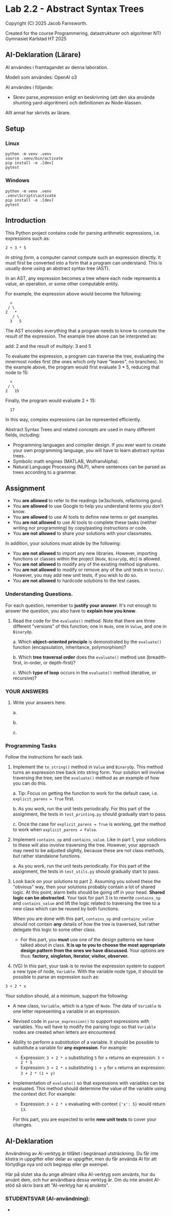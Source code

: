 # Lab 2.2 - Abstract Syntax Trees

Copyright (C) 2025 Jacob Farnsworth.

Created for the course Programmering, datastrukturer och algoritmer NTI Gymnasiet Karlstad HT 2025

## AI-Deklaration (Lärare)

AI användes i framtagandet av denna laboration.

Modell som användes: OpenAI o3

AI användes i följande:

* Skrev parse_expression enligt en beskrivning (att den ska använda shunting yard-algoritmen) och definitionen av Node-klassen.

Allt annat har skrivits av lärare.

## Setup

### Linux

```
python -m venv .venv
source .venv/bin/activate
pip install -e .[dev]
pytest
```

### Windows
```
python -m venv .venv
.venv\Scripts\activate
pip install -e .[dev]
pytest
```

## Introduction

This Python project contains code for parsing arithmetic expressions, i.e. expressions such as:

`2 + 3 * 5`

*In string form*, a computer cannot compute such an expression directly. It must first be converted into a form that a program can understand. This is usually done using an abstract syntax tree (AST).

In an AST, any expression becomes a tree where each node represents a value, an operation, or some other computable entity.

For example, the expression above would become the following:

```
  +
 / \
2   *
   / \
  3   5
```

The AST encodes everything that a program needs to know to compute the result of the expression. The example tree above can be interpreted as:

add: 2 and the result of multiply: 3 and 5

To evaluate the expression, a program can traverse the tree, evaluating the innermost nodes first (the ones which only have "leaves", no branches). In the example above, the program would first evaluate 3 * 5, reducing that node to 15:

```
  +
 / \
2   15
```

Finally, the program would evaluate 2 + 15:

```
  17
```

In this way, complex expressions can be represented efficiently.

Abstract Syntax Trees and related concepts are used in many different fields, including:

* Programming languages and compiler design. If you ever want to create your own programming language,
  you will have to learn abstract syntax trees.
* Symbolic math engines (MATLAB, WolframAlpha).
* Natural Language Processing (NLP), where sentences can be parsed as trees according to a grammar.

## Assignment

* You **are allowed** to refer to the readings (w3schools, refactoring guru).
* You **are allowed** to use Google to help you understand terms you don't know.
* You **are allowed** to use AI tools to define new terms or get examples.
* You **are not allowed** to use AI tools to complete these tasks (neither writing nor programming) by copy/pasting instructions or code.
* You **are not allowed** to share your solutions with your classmates.

In addition, your solutions must abide by the following:

* You **are not allowed** to import any new libraries. However, importing functions or classes within the project (`Node`, `BinaryOp`, etc) is allowed.
* You **are not allowed** to modify any of the existing method signatures.
* You **are not allowed** to modify or remove any of the unit tests in `tests/`. However, you may add new unit tests, if you wish to do so.
* You **are not allowed** to hardcode solutions to the test cases.

### Understanding Questions.

For each question, remember to **justify your answer**. It's not enough to answer the question, you also have to **explain how you know**.

1. Read the code for the `evaluate()` method. Note that there are three different "versions" of this function; one in `Node`, one in `Value`, and one in `BinaryOp`.

    a. Which **object-oriented principle** is demonstrated by the `evaluate()` function (encapsulation, inheritance, polymorphism)?

    b. Which **tree traversal order** does the `evaluate()` method use (breadth-first, in-order, or depth-first)?

    c. Which **type of loop** occurs in the `evaluate()` method (iterative, or recursive)?

### YOUR ANSWERS

1.  Write your answers here.

    a. 

    b. 

    c. 

### Programming Tasks

Follow the instructions for each task.

1. Implement the `to_string()` method in `Value` and `BinaryOp`. This method turns an expression tree back into string form. Your solution will involve traversing the tree; see the `evaluate()` method as an example of how you can do this.

    a. Tip: Focus on getting the function to work for the default case, i.e. `explicit_parens = True` first.
    
    b. As you work, run the unit tests periodically. For this part of the assignment, the tests in `test_printing.py` should gradually start to pass.
    
    c. Once the case for `explicit_parens = True` is working, get the method to work when `explicit_parens = False`.

2. Implement `contains_op` and `contains_value`. Like in part 1, your solutions to these will also involve traversing the tree. However, your approach may need to be adjusted slightly, because these are not class methods, but rather standalone functions.

    a. As you work, run the unit tests periodically. For this part of the assignment, the tests in `test_utils.py` should gradually start to pass.

3. Look back on your solutions to part 2. Assuming you solved these the "obvious" way, then your solutions probably contain a lot of shared logic. At this point, alarm bells should be going off in your head. **Shared logic can be abstracted.** Your task for part 3 is to rewrite `contains_op` and `contains_value` and lift the logic related to traversing the tree to a new class which can be reused by both functions.

    When you are done with this part, `contains_op` and `contains_value` should not contain **any** details of how the tree is traversed, but rather delegate this logic to some other class.

    * For this part, you **must** use one of the design patterns we have talked about in class. **It is up to you to choose the most appropriate design pattern from the ones we have discussed.** Your options are thus: **factory, singleton, iterator, visitor, observer.**

4. (VG) In this part, your task is to revise the expression system to support a new type of node, `Variable`. With the variable node type, it should be possible to parse an expression such as:

`3 + 2 * x`

Your solution should, at a minimum, support the following:

* A new class, `Variable`, which is a type of `Node`. The data of `Variable` is one letter representing a variable in an expression.
* Revised code in `parse_expression()` to support expressions with variables. You will have to modify the parsing logic so that `Variable` nodes are created when letters are encountered.
* Ability to perform a *substitution* of a variable. It should be possible to substitute a variable for **any expression**. For example:
    - Expression: `3 + 2 * x` substituting `5` for `x` returns an expression: `3 + 2 * 5`
    - Expression: `3 + 2 * x` substituting `1 + y` for `x` returns an expression: `3 + 2 * (1 + y)`
* Implementation of `evaluate()` so that expressions with variables can be evaluated. This method should determine the value of the variable using the context dict. For example:
    - Expression: `3 + 2 * x` evaluating with context `{'x': 5}` would return `13`.

    For this part, you are expected to write **new unit tests** to cover your changes.


## AI-Deklaration

Användning av Al-verktyg är tillåtet i begränsad utsträckning. Du får inte klistra in uppgifter eller delar av uppgifter, men du får använda AI för att förtydliga nya ord och begrepp eller ge exempel.

Här på slutet ska du ange allmänt vilka AI-verktyg som använts, hur du använt dem, och hur användbara dessa verktyg är. Om du inte använt AI-stöd så skriv bara att "AI-verktyg har ej använts".

### STUDENTSVAR (AI-användning):

*  